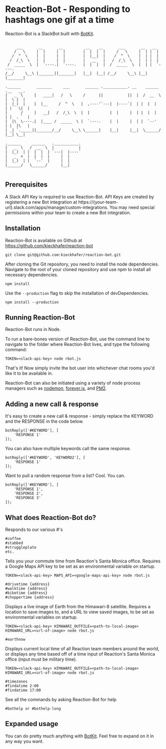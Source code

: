 # Reaction-Bot - Responding to hashtags one gif at a time

Reaction-Bot is a SlackBot built with [BotKit](https://github.com/howdyai/botkit/blob/master/readme.md).

~~~~~~~~~~~~~~~~~~~~~~~~~~~~~~~~~~~~~~~~~~~~~~~~~~~~~~~~~~~~~~~~~~~~~~~~~~~~~~~

     ___       __       __          __    __       ___       __   __
    /   \     |  |     |  |        |  |  |  |     /   \     |  | |  |
   /  ^  \    |  |     |  |        |  |__|  |    /  ^  \    |  | |  |
  /  /_\  \   |  |     |  |        |   __   |   /  /_\  \   |  | |  |
 /  _____  \  |  `----.|  `----.   |  |  |  |  /  _____  \  |  | |  `----.
/__/     \__\ |_______||_______|   |__|  |__| /__/     \__\ |__| |_______|

.______       _______     ___       ______ .___________. __    ______   .__   __.
|   _  \     |   ____|   /   \     /      ||           ||  |  /  __  \  |  \ |  |
|  |_)  |    |  |__     /  ^  \   |  ,----'`---|  |----`|  | |  |  |  | |   \|  |
|      /     |   __|   /  /_\  \  |  |         |  |     |  | |  |  |  | |  . `  |
|  |\  \----.|  |____ /  _____  \ |  `----.    |  |     |  | |  `--'  | |  |\   |
| _| `._____||_______/__/     \__\ \______|    |__|     |__|  \______/  |__| \__|

.______     ______   .___________.
|   _  \   /  __  \  |           |
|  |_)  | |  |  |  | `---|  |----`
|   _  <  |  |  |  |     |  |
|  |_)  | |  `--'  |     |  |
|______/   \______/      |__|


~~~~~~~~~~~~~~~~~~~~~~~~~~~~~~~~~~~~~~~~~~~~~~~~~~~~~~~~~~~~~~~~~~~~~~~~~~~~~~~

## Prerequisites

A Slack API Key is required to use Reaction-Bot. API Keys are created by registering a new Bot integration at https://{your-team-url}.slack.com/apps/manage/custom-integrations. You may need special permissions within your team to create a new Bot integration.

## Installation

Reaction-Bot is available on Github at https://github.com/kieckhafer/reaction-bot

```
git clone git@github.com:kieckhafer/reaction-bot.git
```

After cloning the Git repository, you need to install the node dependencies. Navigate to the root of your cloned repository and use npm to install all necessary dependencies.

```
npm install
```

Use the `--production` flag to skip the installation of devDependencies.
```
npm install --production
```



## Running Reaction-Bot

Reaction-Bot runs in Node.

To run a bare-bones version of Reaction-Bot, use the command line to navigate to the folder where Reaction-Bot lives, and type the following command:

```
TOKEN=<slack-api-key> node rbot.js
```

That's it! Now simply invite the bot user into whichever chat rooms you'd like it to be available in.

Reaction-Bot can also be initiated using a variety of node process managers such as [nodemon](https://github.com/remy/nodemon), [forever.js](https://github.com/foreverjs/forever), and [PM2](https://github.com/Unitech/pm2).

## Adding a new call & response

It's easy to create a new call & response - simply replace the KEYWORD and the RESPONSE in the code below.

```
botReply(['#KEYWORD'], [
    'RESPONSE 1'
]);
```

You can also have multiple keywords call the same response.

```
botReply(['#KEYWORD', 'KEYWORD2'], [
    'RESPONSE 1'
]);
```

Want to pull a random response from a list? Cool. You can.

```
botReply(['#KEYWORD'], [
    'RESPONSE 1',
    'RESPONSE 2',
    'RESPONSE 3'
]);
```

## What does Reaction-Bot do?

Responds to our various #'s

```
#coffee
#stabbed
#struggleplate
etc.
```

Tells you your commute time from Reaction's Santa Monica office. Requires a Google Maps API key to be set as an environmental variable on startup.
```
TOKEN=<slack-api-key> MAPS_API=<google-maps-api-key> node rbot.js
```

```
#drivetime {address}
#walktime {address}
#biketime {address}
#choppertime {address}
```

Displays a live image of Earth from the Himawari-8 satellite. Requires a location to save images to, and a URL to view saved images, to be set as environmental variables on startup.
```
TOKEN=<slack-api-key> HIMAWARI_OUTFILE=<path-to-local-image> HIMAWARI_URL=<url-of-image> node rbot.js
```

```
#earthnow
```

Displays current local time of all Reaction team members around the world, or displays any time based off of a time input of Reaction's Santa Monica office (input must be military time).
```
TOKEN=<slack-api-key> HIMAWARI_OUTFILE=<path-to-local-image> HIMAWARI_URL=<url-of-image> node rbot.js
```

```
#timezones
#findatime 2:00
#findatime 17:00
```

See all the commands by asking Reaction-Bot for help

```
#bothelp or #bothelp-long
```

## Expanded usage

You can do pretty much anything with [BotKit](http://howdy.ai/botkit/). Feel free to expand on it in any way you want.
